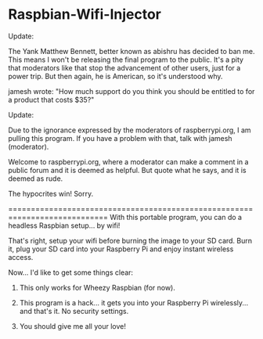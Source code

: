 Raspbian-Wifi-Injector
======================

Update:

The Yank Matthew Bennett, better known as abishru has decided to ban me.  This means I won't be releasing the final program to the public.  It's a pity that moderators like that stop the advancement of other users, just for a power trip.  But then again, he is American, so it's understood why.

jamesh wrote:
  "How much support do you think you should be entitled to for a product that costs $35?"

Update:

Due to the ignorance expressed by the moderators of raspberrypi.org, I am pulling this program.  If you have a problem with that, talk with jamesh (moderator).

Welcome to raspberrypi.org, where a moderator can make a comment in a public forum and it is deemed as helpful.  But quote what he says, and it is deemed as rude.

The hypocrites win!  Sorry.

============================================================================
With this portable program, you can do a headless Raspbian setup... by wifi!

That's right, setup your wifi before burning the image to your SD card.  Burn it, plug your SD card into your Raspberry Pi and enjoy instant wireless access.

Now... I'd like to get some things clear:

1) This only works for Wheezy Raspbian (for now).

2) This program is a hack... it gets you into your Raspberry Pi wirelessly... and that's it.  No security settings.

3) You should give me all your love!


